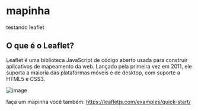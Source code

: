# mapinha
testando leaflet

<h2>O que é o Leaflet?</h2>
Leaflet é uma biblioteca JavaScript de código aberto usada para construir aplicativos de mapeamento da web. Lançado pela primeira vez em 2011, ele suporta a maioria das plataformas móveis e de desktop, com suporte a HTML5 e CSS3.


![image](https://user-images.githubusercontent.com/67984677/122613963-1bfbfd80-d05c-11eb-92bb-d69d1fd9f680.png)



faça um mapinha você também:
https://leafletjs.com/examples/quick-start/
